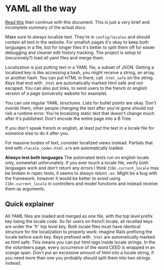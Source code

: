 # YAML all the way

[Read this](https://guides.rubyonrails.org/i18n.html) then continue with this document. This is just a very brief and incomplete summary of the actual docs.

Make sure to always localize text. They're in `config/locales` and should contain all text in the website. For smallish pages it's okay to keep both languages in a file, but for longer files it's better to split them off for easier debugging and cleaner edit history tracking. The project is setup to (recursively?) load all yaml files and merge them.

Localization is just putting text in a YAML file, a subset of JSON. Getting a localized key is like accessing a hash, you might receive a string, an array, or another hash. You can put HTML in there, call `.html_safe` on the string. Keys that end with `_html` are automatically marked html safe and not escaped. You can also put links, to send users to the french or english version of a page (university website for example).

You can use regular YAML structures. Lists for bullet points are okay. Don't overdo them, other people changing the text after you're gone should not risk a runtime error. You're localizing static text that doesn't change much after it's published. Don't encode the entire page into a B Tree.

If you don't speak french or english, at least put the text in a locale file for someone else to do it after you.

For massive bodies of text, consider localized views instead. Partials that end with `<locale_code>.html.erb` are automatically loaded.

**Always test both languages** The automated tests run on english locale only, somewhat unforunately. If you ever touch a locale file, verify both languages work and don't return any errors
I think `I18n.current_locale` may be broken in rspec tests, it seems to always return `:en`. Might be a bug with the framework, however it would be better to avoid using `I18n.current_locale` in controllers and model functions and instead receive them as arguments.

## Quick explainer

All YAML files are loaded and merged as one file, with the top level prefix key being the locale code. So for users on french locale, all recalled keys are under the 'fr' top level key. Both locale files must have identical structure for the localization to properly work: imagine Rails prefixing the locale before each key.
Keys prefixed with `_html` are automatically marked as html safe. This means you can put html tags inside locale strings. In the the volunteers page, every occurrence of the word CEED is wrapped in an orange span. Don't put an excessive amount of html into a locale string, if you need more than one you probably should split them into two strings instead.
